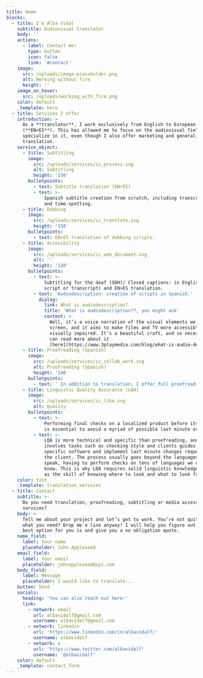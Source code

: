 ```yaml
---
title: Home
blocks:
  - title: I'm Alba Vidal
    subtitle: Audiovisual translator
    body: ''
    actions:
      - label: Contact me!
        type: button
        icon: false
        link: '#contact'
    image:
      src: /uploads/image-placeholder.png
      alt: Working without fire
      height: ''
    image_on_hover:
      src: /uploads/working_with_fire.png
    color: default
    _template: hero
  - title: Services I offer
    introduction: >
      As a **translator**, I work exclusively from English to European Spanish
      (**EN>ES**). This has allowed me to focus on the audiovisual field and
      specialize in it, even though I also offer marketing and generalist
      translation.
    service_object:
      - title: Subtitling
        image:
          src: /uploads/services/ic_process.svg
          alt: Subtitling
          height: '150'
        bulletpoints:
          - text: Subtitle translation (EN>ES)
          - text: >-
              Spanish subtitle creation from scratch, including transcription
              and time-spotting.
      - title: Dubbing
        image:
          src: /uploads/services/ic_translate.svg
          height: '150'
        bulletpoints:
          - text: EN>ES translation of dubbing scripts.
      - title: Accesibility
        image:
          src: /uploads/services/ic_web_document.svg
          alt: ''
          height: '120'
        bulletpoints:
          - text: >-
              Subtitling for the deaf (SDH)/ Closed captions: in English (from a
              script or transcript) and EN>ES translation.
          - text: 'Audiodescription: creation of scripts in Spanish.'
            dialog:
              link: What is audiodescription?
              title: 'What is audiodescription??, you might ask'
              content: >
                Well, it’s a voice narration of the visual elements we see on
                screen, and it aims to make films and TV more accessible for the
                visually impaired. It’s a beautiful craft, and so necessary. You
                can read more about it
                [here](https://www.3playmedia.com/blog/what-is-audio-description/).
      - title: Proofreading (Spanish)
        image:
          src: /uploads/services/ic_collab_work.svg
          alt: Proofreading (Spanish)
          height: '140'
        bulletpoints:
          - text: ' In addition to translation, I offer full proofreading (spelling, grammar and style) of Spanish originals and translations. Don’t let careless punctuation or odd-sounding calques ruin a good text. As we say in Spain, four eyes see more than two. And yes, I am that annoying friend who walks around pointing at street signs because There’s a missing comma!.'
      - title: Linguistic Quality Assurance (LQA)
        image:
          src: /uploads/services/ic_like.svg
          alt: Quality
        bulletpoints:
          - text: >-
              Performing final checks on a localized product before its launch
              is essential to avoid a myriad of possible last minute errors.
          - text: >-
              LQA is more technical and specific than proofreading, and it
              involves tasks such as checking style and clients guides, using
              specific software and implement last minute changes requested by
              the client. The process usually goes beyond the languages we
              speak, having to perform checks on tens of languages we don’t
              know. This is why LQA requires solid linguistic knowledge, as well
              as the skill of knowing where to look and what to look for.
    color: tint
    _template: translation_services
  - title: Contact
    subtitle: >-
      Do you need translation, proofreading, subtitling or media accessibility
      services?
    body: >
      Tell me about your project and let’s get to work. You’re not quite sure
      what you need? Drop me a line anyway! I will help you figure out what the
      best option for you is and give you a no obligation quote.
    name_field:
      label: Your name
      placeholder: John Appleseed
    email_field:
      label: Your email
      placeholder: johnappleseed@xyz.com
    body_field:
      label: Message
      placeholder: I would like to translate...
    button: Send
    socials:
      heading: 'You can also reach out here:'
      link:
        - network: email
          url: albavidalf@gmail.com
          username: albavidalf@gmail.com
        - network: linkedin
          url: 'https://www.linkedin.com/in/albavidalf/'
          username: albavidalf
        - network: x
          url: 'https://www.twitter.com/albavidalf'
          username: '@albavidalf'
    color: default
    _template: contact_form
---
```


